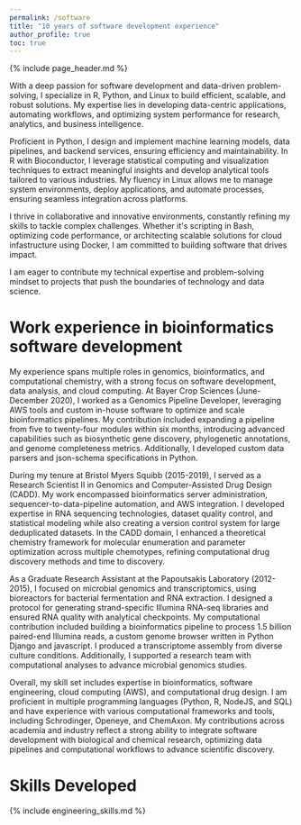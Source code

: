 ```yaml
---
permalink: /software
title: "10 years of software development experience"
author_profile: true
toc: true
---
```


{% include page_header.md %}


With a deep passion for software development and data-driven problem-solving, I specialize in R, Python, and Linux to build efficient, scalable, and robust solutions. My expertise lies in developing data-centric applications, automating workflows, and optimizing system performance for research, analytics, and business intelligence.

Proficient in Python, I design and implement machine learning models, data pipelines, and backend services, ensuring efficiency and maintainability. In R with Bioconductor, I leverage statistical computing and visualization techniques to extract meaningful insights and develop analytical tools tailored to various industries. My fluency in Linux allows me to manage system environments, deploy applications, and automate processes, ensuring seamless integration across platforms.

I thrive in collaborative and innovative environments, constantly refining my skills to tackle complex challenges. Whether it's scripting in Bash, optimizing code performance, or architecting scalable solutions for cloud infastructure using Docker, I am committed to building software that drives impact.

I am eager to contribute my technical expertise and problem-solving mindset to projects that push the boundaries of technology and data science.



# Work experience in bioinformatics software development


My experience spans multiple roles in genomics, bioinformatics, and computational chemistry, with a strong focus on software development, data analysis, and cloud computing. At Bayer Crop Sciences (June-December 2020), I worked as a Genomics Pipeline Developer, leveraging AWS tools and custom in-house software to optimize and scale bioinformatics pipelines. My contribution included expanding a pipeline from five to twenty-four modules within six months, introducing advanced capabilities such as biosynthetic gene discovery, phylogenetic annotations, and genome completeness metrics. Additionally, I developed custom data parsers and json-schema specifications in Python.

During my tenure at Bristol Myers Squibb (2015-2019), I served as a Research Scientist II in Genomics and Computer-Assisted Drug Design (CADD). My work encompassed bioinformatics server administration, sequencer-to-data-pipeline automation, and AWS integration. I developed expertise in RNA sequencing technologies, dataset quality control, and statistical modeling while also creating a version control system for large deduplicated datasets. In the CADD domain, I enhanced a theoretical chemistry framework for molecular enumeration and parameter optimization across multiple chemotypes, refining computational drug discovery methods and time to discovery.

As a Graduate Research Assistant at the Papoutsakis Laboratory (2012-2015), I focused on microbial genomics and transcriptomics, using bioreactors for bacterial fermentation and RNA extraction. I designed a protocol for generating strand-specific Illumina RNA-seq libraries and ensured RNA quality with analytical checkpoints. My computational contribution included building a bioinformatics pipeline to process 1.5 billion paired-end Illumina reads, a custom genome browser written in Python Django and javascript. I produced a transcriptome assembly from diverse culture conditions. Additionally, I supported a research team with computational analyses to advance microbial genomics studies.

Overall, my skill set includes expertise in bioinformatics, software engineering, cloud computing (AWS), and computational drug design. I am proficient in multiple programming languages (Python, R, NodeJS, and SQL) and have experience with various computational frameworks and tools, including Schrodinger, Openeye, and ChemAxon. My contributions across academia and industry reflect a strong ability to integrate software development with biological and chemical research, optimizing data pipelines and computational workflows to advance scientific discovery.



# Skills Developed


{% include engineering_skills.md %}



